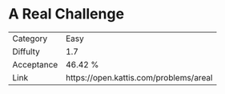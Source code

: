 # A Real Challenge

<table>
    <tr>
        <td>Category</td>
        <td>Easy</td>
    </tr>
    <tr>
        <td>Diffulty</td>
        <td>1.7</td>
    </tr>
    <tr>
        <td>Acceptance</td>
        <td>46.42 %</td>
    </tr>
    <tr>
        <td>Link</td>
        <td>https://open.kattis.com/problems/areal</td>
    </tr>
</table>